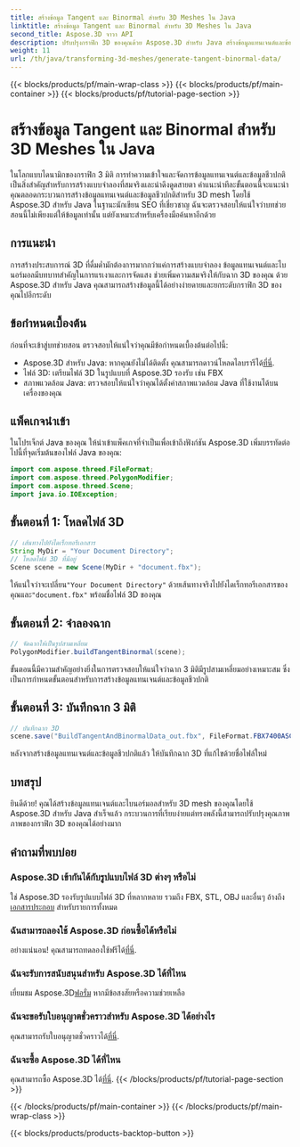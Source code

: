 ```yaml
---
title: สร้างข้อมูล Tangent และ Binormal สำหรับ 3D Meshes ใน Java
linktitle: สร้างข้อมูล Tangent และ Binormal สำหรับ 3D Meshes ใน Java
second_title: Aspose.3D จาวา API
description: ปรับปรุงกราฟิก 3D ของคุณด้วย Aspose.3D สำหรับ Java สร้างข้อมูลแทนเจนต์และข้อมูลชีวปกติได้อย่างง่ายดาย ลองทดลองใช้ฟรีทันที!
weight: 11
url: /th/java/transforming-3d-meshes/generate-tangent-binormal-data/
---
```


{{< blocks/products/pf/main-wrap-class >}}
{{< blocks/products/pf/main-container >}}
{{< blocks/products/pf/tutorial-page-section >}}

# สร้างข้อมูล Tangent และ Binormal สำหรับ 3D Meshes ใน Java

ในโลกแบบไดนามิกของกราฟิก 3 มิติ การทำความเข้าใจและจัดการข้อมูลแทนเจนต์และข้อมูลชีวปกติเป็นสิ่งสำคัญสำหรับการสร้างแบบจำลองที่สมจริงและน่าดึงดูดสายตา คำแนะนำทีละขั้นตอนนี้จะแนะนำคุณตลอดกระบวนการสร้างข้อมูลแทนเจนต์และข้อมูลชีวปกติสำหรับ 3D mesh โดยใช้ Aspose.3D สำหรับ Java ในฐานะนักเขียน SEO ที่เชี่ยวชาญ ฉันจะตรวจสอบให้แน่ใจว่าบทช่วยสอนนี้ไม่เพียงแต่ให้ข้อมูลเท่านั้น แต่ยังเหมาะสำหรับเครื่องมือค้นหาอีกด้วย
## การแนะนำ
การสร้างประสบการณ์ 3D ที่ดื่มด่ำมักต้องการมากกว่าแค่การสร้างแบบจำลอง ข้อมูลแทนเจนต์และไบนอร์มอลมีบทบาทสำคัญในการแรเงาและการจัดแสง ช่วยเพิ่มความสมจริงให้กับฉาก 3D ของคุณ ด้วย Aspose.3D สำหรับ Java คุณสามารถสร้างข้อมูลนี้ได้อย่างง่ายดายและยกระดับกราฟิก 3D ของคุณไปอีกระดับ
## ข้อกำหนดเบื้องต้น
ก่อนที่จะเข้าสู่บทช่วยสอน ตรวจสอบให้แน่ใจว่าคุณมีข้อกำหนดเบื้องต้นต่อไปนี้:
-  Aspose.3D สำหรับ Java: หากคุณยังไม่ได้ติดตั้ง คุณสามารถดาวน์โหลดไลบรารีได้[ที่นี่](https://releases.aspose.com/3d/java/).
- ไฟล์ 3D: เตรียมไฟล์ 3D ในรูปแบบที่ Aspose.3D รองรับ เช่น FBX
- สภาพแวดล้อม Java: ตรวจสอบให้แน่ใจว่าคุณได้ตั้งค่าสภาพแวดล้อม Java ที่ใช้งานได้บนเครื่องของคุณ
## แพ็คเกจนำเข้า
ในโปรเจ็กต์ Java ของคุณ ให้นำเข้าแพ็คเกจที่จำเป็นเพื่อเข้าถึงฟังก์ชัน Aspose.3D เพิ่มบรรทัดต่อไปนี้ที่จุดเริ่มต้นของไฟล์ Java ของคุณ:
```java
import com.aspose.threed.FileFormat;
import com.aspose.threed.PolygonModifier;
import com.aspose.threed.Scene;
import java.io.IOException;
```
## ขั้นตอนที่ 1: โหลดไฟล์ 3D
```java
// เส้นทางไปยังไดเร็กทอรีเอกสาร
String MyDir = "Your Document Directory";
// โหลดไฟล์ 3D ที่มีอยู่
Scene scene = new Scene(MyDir + "document.fbx");
```
 ให้แน่ใจว่าจะเปลี่ยน`"Your Document Directory"` ด้วยเส้นทางจริงไปยังไดเร็กทอรีเอกสารของคุณและ`"document.fbx"` พร้อมชื่อไฟล์ 3D ของคุณ
## ขั้นตอนที่ 2: จำลองฉาก
```java
// จัดฉากให้เป็นรูปสามเหลี่ยม
PolygonModifier.buildTangentBinormal(scene);
```
ขั้นตอนนี้มีความสำคัญอย่างยิ่งในการตรวจสอบให้แน่ใจว่าฉาก 3 มิติมีรูปสามเหลี่ยมอย่างเหมาะสม ซึ่งเป็นการกำหนดขั้นตอนสำหรับการสร้างข้อมูลแทนเจนต์และข้อมูลชีวปกติ
## ขั้นตอนที่ 3: บันทึกฉาก 3 มิติ
```java
// บันทึกฉาก 3D
scene.save("BuildTangentAndBinormalData_out.fbx", FileFormat.FBX7400ASCII);
```
หลังจากสร้างข้อมูลแทนเจนต์และข้อมูลชีวปกติแล้ว ให้บันทึกฉาก 3D ที่แก้ไขด้วยชื่อไฟล์ใหม่
## บทสรุป
ยินดีด้วย! คุณได้สร้างข้อมูลแทนเจนต์และไบนอร์มอลสำหรับ 3D mesh ของคุณโดยใช้ Aspose.3D สำหรับ Java สำเร็จแล้ว กระบวนการที่เรียบง่ายแต่ทรงพลังนี้สามารถปรับปรุงคุณภาพภาพของกราฟิก 3D ของคุณได้อย่างมาก
## คำถามที่พบบ่อย
### Aspose.3D เข้ากันได้กับรูปแบบไฟล์ 3D ต่างๆ หรือไม่
 ใช่ Aspose.3D รองรับรูปแบบไฟล์ 3D ที่หลากหลาย รวมถึง FBX, STL, OBJ และอื่นๆ อ้างถึง[เอกสารประกอบ](https://reference.aspose.com/3d/java/) สำหรับรายการทั้งหมด
### ฉันสามารถลองใช้ Aspose.3D ก่อนซื้อได้หรือไม่
 อย่างแน่นอน! คุณสามารถทดลองใช้ฟรีได้[ที่นี่](https://releases.aspose.com/).
### ฉันจะรับการสนับสนุนสำหรับ Aspose.3D ได้ที่ไหน
 เยี่ยมชม Aspose.3D[ฟอรั่ม](https://forum.aspose.com/c/3d/18) หากมีข้อสงสัยหรือความช่วยเหลือ
### ฉันจะขอรับใบอนุญาตชั่วคราวสำหรับ Aspose.3D ได้อย่างไร
 คุณสามารถรับใบอนุญาตชั่วคราวได้[ที่นี่](https://purchase.aspose.com/temporary-license/).
### ฉันจะซื้อ Aspose.3D ได้ที่ไหน
 คุณสามารถซื้อ Aspose.3D ได้[ที่นี่](https://purchase.aspose.com/buy).
{{< /blocks/products/pf/tutorial-page-section >}}

{{< /blocks/products/pf/main-container >}}
{{< /blocks/products/pf/main-wrap-class >}}

{{< blocks/products/products-backtop-button >}}
